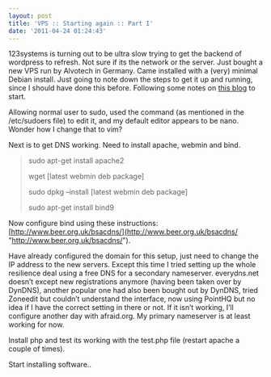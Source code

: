 ```yaml
---
layout: post
title: 'VPS :: Starting again :: Part I'
date: '2011-04-24 01:24:43'
---
```



123systems is turning out to be ultra slow trying to get the backend of wordpress to refresh. Not sure if its the network or the server. Just bought a new VPS run by Alvotech in Germany. Came installed with a (very) minimal Debian install. Just going to note down the steps to get it up and running, since I should have done this before. Following some notes on [this blog](http://jblevins.org/log/ubuntu-vps#mysql) to start.

Allowing normal user to sudo, used the command (as mentioned in the /etc/sudoers file) to edit it, and my default editor appears to be nano. Wonder how I change that to vim?

Next is to get DNS working. Need to install apache, webmin and bind.

> sudo apt-get install apache2
> 
> wget [latest webmin deb package]
> 
> sudo dpkg –install [latest webmin deb package]
> 
> sudo apt-get install bind9

Now configure bind using these instructions: [http://www.beer.org.uk/bsacdns/](http://www.beer.org.uk/bsacdns/ "http://www.beer.org.uk/bsacdns/").

Have already configured the domain for this setup, just need to change the IP address to the new servers. Except this time I tried setting up the whole resilience deal using a free DNS for a secondary nameserver. everydns.net doesn’t except new registrations anymore (having been taken over by DynDNS), another popular one had also been bought out by DynDNS, tried Zoneedit but couldn’t understand the interface, now using PointHQ but no idea if I have the correct setting in there or not. If it isn’t working, I’ll configure another day with afraid.org. My primary nameserver is at least working for now.

Install php and test its working with the test.php file (restart apache a couple of times).

Start installing software..


